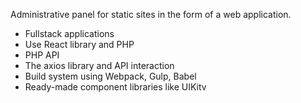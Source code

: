 Administrative panel for static sites in the form of a web application.

- Fullstack applications
- Use React library and PHP
- PHP API
- The axios library and API interaction
- Build system using Webpack, Gulp, Babel
- Ready-made component libraries like UIKitv
